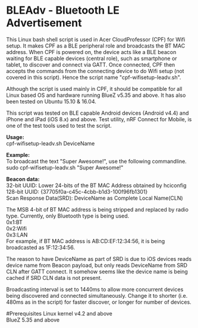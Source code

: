 # BLEAdv - Bluetooth LE Advertisement
This Linux bash shell script is used in Acer CloudProfessor (CPF) for Wifi setup.  It makes CPF as a BLE peripheral role and broadcasts the BT MAC address.  When CPF is powered on, the device acts like a BLE beacon waiting for BLE capable devices (central role), such as smartphone or tablet, to discover and connect via GATT.  Once connected, CPF then accepts the commands from the connecting device to do Wifi setup (not covered in this script).  Hence the script name "cpf-wifisetup-leadv.sh".

Although the script is used mainly in CPF, it should be compatible for all Linux based OS and hardware running BlueZ v5.35 and above.  It has also been tested on Ubuntu 15.10 & 16.04.

This script was tested on BLE capable Android devices (Android v4.4) and iPhone and iPad (iOS 8.x) and above.  Test utility, nRF Connect for Mobile, is one of the test tools used to test the script.

<b>Usage:</b><br/>
cpf-wifisetup-leadv.sh DeviceName

<b>Example:</b><br/>
To broadcast the text "Super Awesome!", use the following commandline.<br/>
sudo cpf-wifisetup-leadv.sh "Super Awesome!"

<b>Beacon data:</b><br/>
32-bit UUID: Lower 24-bits of the BT MAC Address obtained by hciconfig<br/>
128-bit UUID: {37705f0a-c45c-4cbb-b1d3-100f96fb1301}<br/>
Scan Response Data(SRD): DeviceName as Complete Local Name(CLN) <br/>

The MSB 4-bit of BT MAC address is being stripped and replaced by radio type.  Currently, only Bluetooth type is being used.<br/>
0x1:BT<br/>
0x2:Wifi<br/>
0x3:LAN<br/>
For example, if BT MAC address is AB:CD:EF:12:34:56, it is being broadcasted as 1F:12:34:56.<br/>

The reason to have DeviceName as part of SRD is due to iOS devices reads device name from Beacon payload, but only reads DeviceName from SRD CLN after GATT connect.  It somehow seems like the device name is being cached if SRD CLN data is not present.

Broadcasting interval is set to 1440ms to allow more concurrent devices being discovered and connected simultaneously.  Change it to shorter (i.e. 480ms as in the script) for faster discover, or longer for number of devices.

#Prerequisites
Linux kernel v4.2 and above <br/>
BlueZ 5.35 and above


